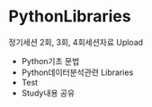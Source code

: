 # PythonLibraries

정기세션 2회, 3회, 4회세션자료 Upload
  - Python기초 문법 
  - Python데이터분석관련 Libraries
  - Test
  - Study내용 공유
